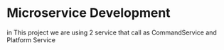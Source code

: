 # Microservice Development


in This project we are using 2 service that call as CommandService and Platform Service 
